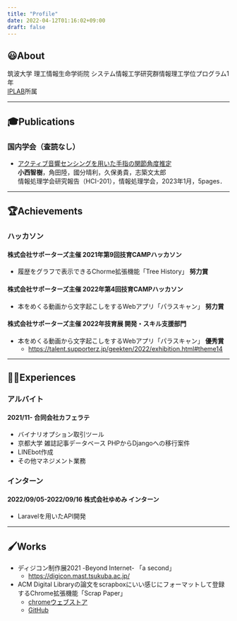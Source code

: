 ```yaml
---
title: "Profile"
date: 2022-04-12T01:16:02+09:00
draft: false
---
```

## 😃About
筑波大学 理工情報生命学術院 システム情報工学研究群情報理工学位プログラム1年  
[IPLAB](https://www.iplab.cs.tsukuba.ac.jp/)所属  

---

## 🎓Publications
### 国内学会（査読なし）

* [アクティブ音響センシングを用いた手指の関節角度推定](http://id.nii.ac.jp/1001/00223223/)  
  __小西智樹__，角田陸，國分晴利，久保勇貴，志築文太郎  
  情報処理学会研究報告（HCI-201），情報処理学会，2023年1月，5pages．  

---

## 🏆Achievements
### ハッカソン
#### 株式会社サポーターズ主催 2021年第9回技育CAMPハッカソン 
* 履歴をグラフで表示できるChorme拡張機能「Tree History」 **努力賞**
#### 株式会社サポーターズ主催 2022年第4回技育CAMPハッカソン 
  * 本をめくる動画から文字起こしをするWebアプリ「パラスキャン」 **努力賞**
#### 株式会社サポーターズ主催 2022年技育展 開発・スキル支援部門 
  * 本をめくる動画から文字起こしをするWebアプリ「パラスキャン」 **優秀賞**  
    * https://talent.supporterz.jp/geekten/2022/exhibition.html#theme14
  
---

## 👨‍💻Experiences
### アルバイト
#### 2021/11- 合同会社カフェラテ
* バイナリオプション取引ツール
* 京都大学 雑誌記事データベース PHPからDjangoへの移行案件
* LINEbot作成
* その他マネジメント業務
### インターン
#### 2022/09/05-2022/09/16 株式会社ゆめみ インターン
* Laravelを用いたAPI開発

---

## 🖌️Works
* ディジコン制作展2021 -Beyond Internet- 「a second」  
  * https://digicon.mast.tsukuba.ac.jp/
* ACM Digital Libraryの論文をscrapboxにいい感じにフォーマットして登録するChrome拡張機能「Scrap Paper」  
  * [chromeウェブストア](https://chrome.google.com/webstore/detail/scrap-paper/cgkgikddogobbaakbmbjphgipgfbkbdo)
  * [GitHub](https://github.com/tomoki52/scrap-paper-chrome-extention)
<!--
## 🖥Skills
* アジャイル開発
* Django
* github
* Processing

## 🎵Hobby
* ベース、ギター、ピアノ
* DTM 
-->
